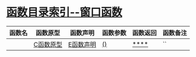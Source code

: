# <a href="../index.md">**函数目录索引--窗口函数**</a> #

| **函数名** | **函数原型** | **函数声明** | **函数参数** | **函数返回** | **函数备注** |
| ----- | ----- | ----- | ----- | ----- | ----- |
| <a id="index1">[](./.md#fun)</a> | [C函数原型](./.md?#1) | [E函数声明](./.md?#2) | [()](./.md?#3) | [****](./.md?#4) | `` |